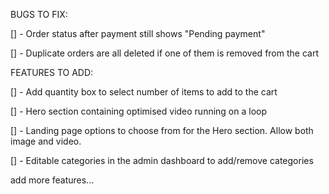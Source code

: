 BUGS TO FIX:

[] - Order status after payment still shows "Pending payment"

[] - Duplicate orders are all deleted if one of them is removed from the cart

FEATURES TO ADD:

[] - Add quantity box to select number of items to add to the cart

[] - Hero section containing optimised video running on a loop

[] - Landing page options to choose from for the Hero section. Allow both image and video.

[] - Editable categories in the admin dashboard to add/remove categories

add more features...
